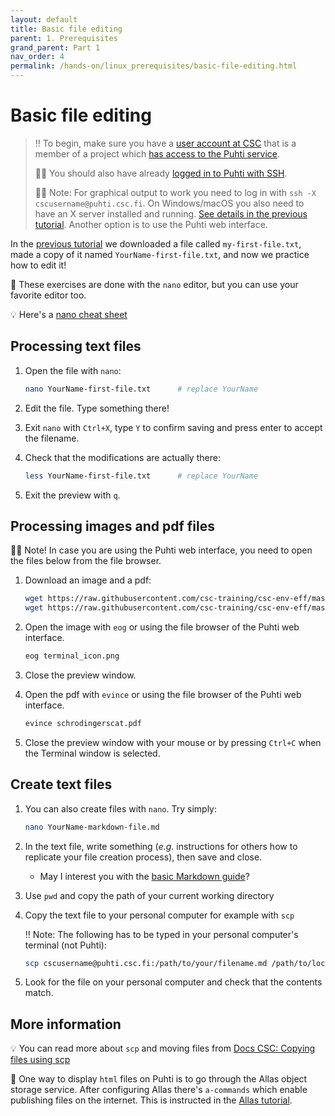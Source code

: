 ```yaml
---
layout: default
title: Basic file editing
parent: 1. Prerequisites
grand_parent: Part 1
nav_order: 4
permalink: /hands-on/linux_prerequisites/basic-file-editing.html
---
```


# Basic file editing

> ‼️ To begin, make sure you have a [user account at CSC](https://docs.csc.fi/accounts/how-to-create-new-user-account/) that is a member of a project which [has access to the Puhti service](https://docs.csc.fi/accounts/how-to-add-service-access-for-project/).
>
> ☝🏻 You should also have already [logged in to Puhti with SSH](https://csc-training.github.io/csc-env-eff/hands-on/connecting/ssh-puhti.html).
>
> ☝🏻 Note: For graphical output to work you need to log in with `ssh -X cscusername@puhti.csc.fi`. On Windows/macOS you also need to have an X server installed and running. [See details in the previous tutorial](https://csc-training.github.io/csc-env-eff/hands-on/connecting/ssh-puhti.html#remote-graphics). Another option is to use the Puhti web interface.

In the [previous tutorial](https://csc-training.github.io/csc-env-eff/hands-on/linux_prerequisites/basic-linux-commands.html) we downloaded a file called `my-first-file.txt`, made a copy of it named `YourName-first-file.txt`, and now we practice how to edit it!

💬 These exercises are done with the `nano` editor, but you can use your favorite editor too.

💡 Here's a [nano cheat sheet](https://www.nano-editor.org/dist/latest/cheatsheet.html)

## Processing text files

1. Open the file with `nano`:

   ```bash
   nano YourName-first-file.txt      # replace YourName
   ```

2. Edit the file. Type something there!
3. Exit `nano` with `Ctrl+X`, type `Y` to confirm saving and press enter to accept the filename.
4. Check that the modifications are actually there:

   ```bash
   less YourName-first-file.txt      # replace YourName
   ```

5. Exit the preview with `q`.

## Processing images and pdf files

☝🏻 Note! In case you are using the Puhti web interface, you need to open the files below from the file browser.

1. Download an image and a pdf:

   ```bash
   wget https://raw.githubusercontent.com/csc-training/csc-env-eff/master/_slides/img/terminal_icon.png
   wget https://raw.githubusercontent.com/csc-training/csc-env-eff/master/_slides/img/schrodingerscat.pdf
   ```

2. Open the image with `eog` or using the file browser of the Puhti web interface.

   ```bash
   eog terminal_icon.png
   ```

3. Close the preview window.
4. Open the pdf with `evince` or using the file browser of the Puhti web interface.

   ```bash
   evince schrodingerscat.pdf
   ```

5. Close the preview window with your mouse or by pressing `Ctrl+C` when the Terminal window is selected.

## Create text files

1. You can also create files with `nano`. Try simply:

   ```bash
   nano YourName-markdown-file.md
   ```

2. In the text file, write something (*e.g.* instructions for others how to replicate your file creation process), then save and close.
    - May I interest you with the [basic Markdown guide](https://www.markdownguide.org/basic-syntax/)?
3. Use `pwd` and copy the path of your current working directory
4. Copy the text file to your personal computer for example with `scp`

   ‼️ Note: The following has to be typed in your personal computer's terminal (not Puhti):

   ```bash
   scp cscusername@puhti.csc.fi:/path/to/your/filename.md /path/to/local/folder
   ```

5. Look for the file on your personal computer and check that the contents match.

## More information

💡 You can read more about `scp` and moving files from [Docs CSC: Copying files using scp](https://docs.csc.fi/data/moving/scp/)

💬 One way to display `html` files on Puhti is to go through the Allas object storage service. After configuring Allas there's `a-commands` which enable publishing files on the internet. This is instructed in the [Allas tutorial](https://csc-training.github.io/csc-env-eff/hands-on/allas/tutorial_allas-file-transfer.html).
